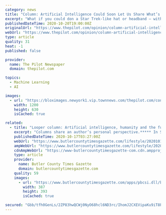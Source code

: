 ```yaml
---
category: news
title: "Column: Artificial Intelligence Could Soon Let Us Share What’s in Our Heads Wordlessly"
excerpt: "What if you could don a Star Trek-like hat or headband — with small flashing lights of course — which through artificial intelligence (AI) allowed you to type merely by"
publishedDateTime: 2020-10-20T19:00:00Z
originalUrl: "https://www.thepilot.com/opinion/column-artificial-intelligence-could-soon-let-us-share-what-s-in-our-heads-wordlessly/article_78301dc8-12f9-11eb-bbac-8f4399042937.html"
webUrl: "https://www.thepilot.com/opinion/column-artificial-intelligence-could-soon-let-us-share-what-s-in-our-heads-wordlessly/article_78301dc8-12f9-11eb-bbac-8f4399042937.html"
type: article
quality: 31
heat: -1
published: false

provider:
  name: The Pilot Newspaper
  domain: thepilot.com

topics:
  - Machine Learning
  - AI

images:
  - url: "https://bloximages.newyork1.vip.townnews.com/thepilot.com/content/tncms/custom/image/131e72c6-2bfb-11e5-9b9f-070bd3599e11.jpg"
    width: 1200
    height: 630
    isCached: true

related:
  - title: "Looper column: Artificial intelligence, humanity and the future"
    excerpt: "Columns share an author’s personal perspective.***** In September, the British news website The Guardian published a story written entirely by an"
    publishedDateTime: 2020-10-17T03:27:00Z
    webUrl: "https://www.butlercountytimesgazette.com/lifestyle/20201016/looper-column-artificial-intelligence-humanity-and-future"
    ampWebUrl: "https://www.butlercountytimesgazette.com/lifestyle/20201016/looper-column-artificial-intelligence-humanity-and-future?template=ampart"
    cdnAmpWebUrl: "https://www-butlercountytimesgazette-com.cdn.ampproject.org/c/s/www.butlercountytimesgazette.com/lifestyle/20201016/looper-column-artificial-intelligence-humanity-and-future?template=ampart"
    type: article
    provider:
      name: Butler County Times Gazette
      domain: butlercountytimesgazette.com
    quality: 59
    images:
      - url: "https://www.butlercountytimesgazette.com/apps/pbcsi.dll/bilde?Site=KS&Date=20201016&Category=LIFESTYLE&ArtNo=201019186&Ref=AR"
        width: 387
        height: 393
        isCached: true

secured: "Gbb/tfh0GenLs/2ZP83hwQCWj0NyO68hcl6ND3rc/IhomJ2CXEVipaKu9iT8P27Wre6kGUS6ecE2XDEDQRdapD1AxD8O4CFU3cZIX1VgmEFKJHFzGKdOKgwFsypVgEMzwCDQIyQqSknjfF8W1lt0smFeteDar7IF4fA6zGjGLfPn2Nxl2NapI72jQYtCIrRKKFKmgiYfyNaKLHav1NxqGUjEl3xygXsXvo5v7mBq+1ejb4yTa0LirVb7BYmqY1vdWI2vR8R36DIfNUuxsc8H49/Fm3QmmqHQUnPAuLCZ1d/zyVZN/rz7BTbmOVwaTBNzKxHqBKjMQ7ioMSHpaVPVbBZQ+D4QXGyVCEoeT3I6ZQQ=;6RQyczQyDKFqP9raHeqQ9g=="
---
```


